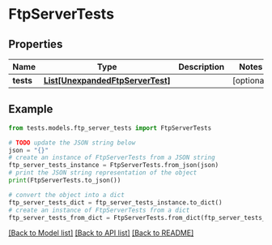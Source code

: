 # FtpServerTests


## Properties

Name | Type | Description | Notes
------------ | ------------- | ------------- | -------------
**tests** | [**List[UnexpandedFtpServerTest]**](UnexpandedFtpServerTest.md) |  | [optional] 

## Example

```python
from tests.models.ftp_server_tests import FtpServerTests

# TODO update the JSON string below
json = "{}"
# create an instance of FtpServerTests from a JSON string
ftp_server_tests_instance = FtpServerTests.from_json(json)
# print the JSON string representation of the object
print(FtpServerTests.to_json())

# convert the object into a dict
ftp_server_tests_dict = ftp_server_tests_instance.to_dict()
# create an instance of FtpServerTests from a dict
ftp_server_tests_from_dict = FtpServerTests.from_dict(ftp_server_tests_dict)
```
[[Back to Model list]](../README.md#documentation-for-models) [[Back to API list]](../README.md#documentation-for-api-endpoints) [[Back to README]](../README.md)


